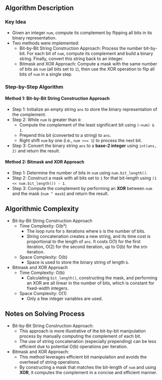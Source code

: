 ## Algorithm Description
### Key Idea
- Given an integer ```num```, compute its complement by flipping all bits in its binary representation.
- Two methods were implemented:
  - Bit-by-Bit String Construction Approach: Process the number bit-by-bit. For each bit of ```num```, compute its complement and build a binary string. Finally, convert this string back to an integer.
  - Bitmask and XOR Approach: Compute a mask with the same number of bits as ```num``` (all bits set to ```1```), then use the XOR operation to flip all bits of ```num``` in a single step.

### Step-by-Step Algorithm
#### Method 1: Bit-by-Bit String Construction Approach
- Step 1: Initialize an empty string ```ans``` to store the binary representation of the complement.
- Step 2: While ```num``` is greater than ```0```:
  - Compute the complement of the least significant bit using ```(~num) & 1```.
  - Prepend this bit (converted to a string) to ```ans```.
  - Right shift ```num``` by one (i.e., ```num >>= 1```) to process the next bit.
- Step 3: Convert the binary string ```ans``` to a **base-2 integer** using ```int(ans, 2)``` and return the result.
#### Method 2: Bitmask and XOR Approach
- Step 1: Determine the number of bits in ```num``` using ```num.bit_length()```.
- Step 2: Construct a mask with all bits set to ```1``` for that bit-length using ```(1 << num.bit_length()) - 1```.
- Step 3: Compute the complement by performing an **XOR** between ```num``` and the mask (```num ^ mask```) and return the result.

## Algorithmic Complexity
- Bit-by-Bit String Construction Approach
  - Time Complexity: O(b²)
    - The loop runs for ```b``` iterations where ```b``` is the number of bits.
    - String concatenation creates a new string, and its time cost is proportional to the length of ```ans```. It costs O(1) for the first iteration, O(2) for the second iteration, up to O(b) for the ```bth``` iteration.
  - Space Complexity: O(b)
    - Space is used to store the binary string of length ```b```.
- Bitmask and XOR Approach
  - Time Complexity: O(b)
    - Calculating ```bit_length()```, constructing the mask, and performing an XOR are all linear in the number of bits, which is constant for fixed-width integers.
  - Space Complexity: O(1)
    - Only a few integer variables are used.

## Notes on Solving Process
- Bit-by-Bit String Construction Approach:
  - This approach is more illustrative of the bit-by-bit manipulation process by manually computing the complement of each bit.
  - The use of string concatenation (especially prepending) can be less efficient due to potential O(b) operations per iteration.
- Bitmask and XOR Approach:
  - This method leverages efficient bit manipulation and avoids the overhead of string operations.
  - By constructing a mask that matches the bit-length of ```num``` and using **XOR**, it computes the complement in a concise and efficient manner.